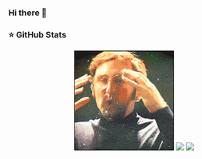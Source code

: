 ### Hi there 👋



### ⭐ GitHub Stats

<p align = "center">
     <img src="https://github.com/apm-cmyk/apm-cmyk/blob/main/UGZq.gif">
  <img src = "https://github-readme-stats.vercel.app/api?username=apm-cmyk&show_icons=true&theme=chartreuse-dark&line_height=27">
  <img src = "https://github-readme-stats.vercel.app/api/top-langs/?username=apm-cmyk&theme=chartreuse-dark">

  
</p>
